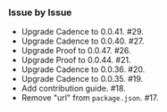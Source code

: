 ### Issue by Issue

 * Upgrade Cadence to 0.0.41. #29.
 * Upgrade Cadence to 0.0.40. #27.
 * Upgrade Proof to 0.0.47. #26.
 * Upgrade Proof to 0.0.44. #21.
 * Upgrade Cadence to 0.0.36. #20.
 * Upgrade Cadence to 0.0.35. #19.
 * Add contribution guide. #18.
 * Remove "url" from `package.json`. #17.
